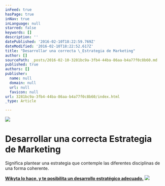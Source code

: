 ```yaml
---
inFeed: true
hasPage: true
inNav: true
inLanguage: null
starred: false
keywords: []
description: ''
datePublished: '2016-02-10T18:22:59.769Z'
dateModified: '2016-02-10T18:22:52.617Z'
title: "Desarrollar una correcta \_Estrategia de Marketing"
author: []
sourcePath: _posts/2016-02-10-3281bc9a-3fb4-44ba-86aa-b4a77f0c8b60.md
published: true
authors: []
publisher:
  name: null
  domain: null
  url: null
  favicon: null
url: 3281bc9a-3fb4-44ba-86aa-b4a77f0c8b60/index.html
_type: Article

---
```

![](https://the-grid-user-content.s3-us-west-2.amazonaws.com/2716e772-4c19-496f-bf7e-4bf314a5cc7e.png)

# Desarrollar una correcta  Estrategia de Marketing

Significa plantear una estrategia que contemple las diferentes disciplinas de una forma coherente.

[**Wikyta lo hace, y te posibilita un desarrollo estratégico adecuado.**][0]
![](https://the-grid-user-content.s3-us-west-2.amazonaws.com/01920133-df5e-42c9-8a42-a4ec47f257bb.jpg)

[0]: http://www.wikyta.com/ "Publicidad, marketing, comunicación en Madrid, Barcelona, Zaragoza - consultora marketing - posicionamiento buscadores"